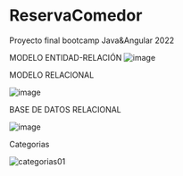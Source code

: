 # ReservaComedor
Proyecto final bootcamp Java&amp;Angular 2022


MODELO ENTIDAD-RELACIÓN
![image](https://user-images.githubusercontent.com/89861246/168420985-0c7aa132-c957-4266-b756-ab42bc027d7a.png)


MODELO RELACIONAL

![image](https://user-images.githubusercontent.com/103040138/168540844-b8392eff-fac5-4b5f-8762-77952e1265d3.png)


BASE DE DATOS RELACIONAL

![image](https://user-images.githubusercontent.com/89861246/169401042-e244b971-0dd7-4509-88c3-c76e8a1272f5.png)

Categorias

![categorias01](https://user-images.githubusercontent.com/103040138/171231516-bfa9f43c-3177-4fd3-9694-3d276f014ac8.png)







